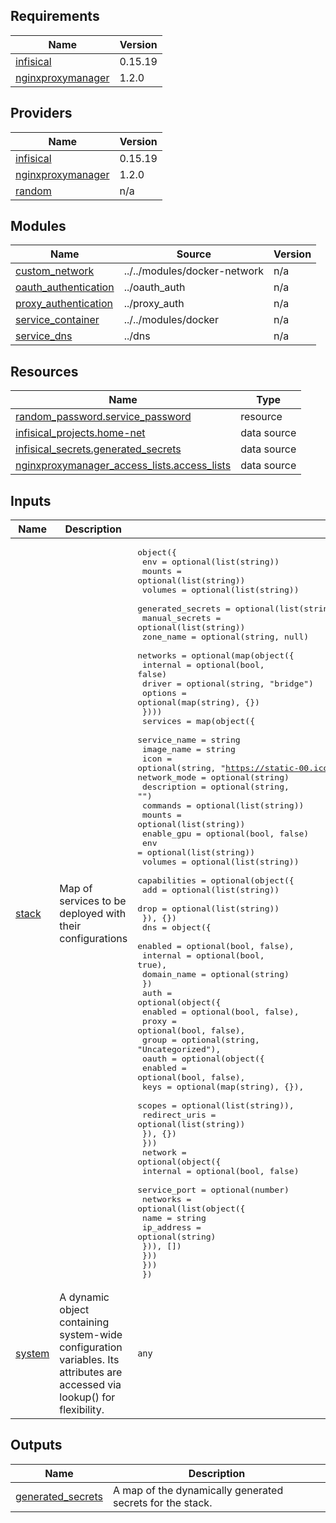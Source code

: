 <!-- BEGIN_TF_DOCS -->
## Requirements

| Name | Version |
|------|---------|
| <a name="requirement_infisical"></a> [infisical](#requirement\_infisical) | 0.15.19 |
| <a name="requirement_nginxproxymanager"></a> [nginxproxymanager](#requirement\_nginxproxymanager) | 1.2.0 |

## Providers

| Name | Version |
|------|---------|
| <a name="provider_infisical"></a> [infisical](#provider\_infisical) | 0.15.19 |
| <a name="provider_nginxproxymanager"></a> [nginxproxymanager](#provider\_nginxproxymanager) | 1.2.0 |
| <a name="provider_random"></a> [random](#provider\_random) | n/a |

## Modules

| Name | Source | Version |
|------|--------|---------|
| <a name="module_custom_network"></a> [custom\_network](#module\_custom\_network) | ../../modules/docker-network | n/a |
| <a name="module_oauth_authentication"></a> [oauth\_authentication](#module\_oauth\_authentication) | ../oauth_auth | n/a |
| <a name="module_proxy_authentication"></a> [proxy\_authentication](#module\_proxy\_authentication) | ../proxy_auth | n/a |
| <a name="module_service_container"></a> [service\_container](#module\_service\_container) | ../../modules/docker | n/a |
| <a name="module_service_dns"></a> [service\_dns](#module\_service\_dns) | ../dns | n/a |

## Resources

| Name | Type |
|------|------|
| [random_password.service_password](https://registry.terraform.io/providers/hashicorp/random/latest/docs/resources/password) | resource |
| [infisical_projects.home-net](https://registry.terraform.io/providers/infisical/infisical/0.15.19/docs/data-sources/projects) | data source |
| [infisical_secrets.generated_secrets](https://registry.terraform.io/providers/infisical/infisical/0.15.19/docs/data-sources/secrets) | data source |
| [nginxproxymanager_access_lists.access_lists](https://registry.terraform.io/providers/Sander0542/nginxproxymanager/1.2.0/docs/data-sources/access_lists) | data source |

## Inputs

| Name | Description | Type | Default | Required |
|------|-------------|------|---------|:--------:|
| <a name="input_stack"></a> [stack](#input\_stack) | Map of services to be deployed with their configurations | <pre>object({<br/>    env               = optional(list(string))<br/>    mounts            = optional(list(string))<br/>    volumes           = optional(list(string))<br/>    generated_secrets = optional(list(string))<br/>    manual_secrets    = optional(list(string))<br/>    zone_name         = optional(string, null)<br/>    networks = optional(map(object({<br/>      internal = optional(bool, false)<br/>      driver   = optional(string, "bridge")<br/>      options  = optional(map(string), {})<br/>    })))<br/>    services = map(object({<br/>      service_name = string<br/>      image_name   = string<br/>      icon         = optional(string, "https://static-00.iconduck.com/assets.00/container-optimized-os-icon-512x512-9od9q084.png")<br/>      network_mode = optional(string)<br/>      description  = optional(string, "")<br/>      commands     = optional(list(string))<br/>      mounts       = optional(list(string))<br/>      enable_gpu   = optional(bool, false)<br/>      env          = optional(list(string))<br/>      volumes      = optional(list(string))<br/>      capabilities = optional(object({<br/>        add  = optional(list(string))<br/>        drop = optional(list(string))<br/>      }), {})<br/>      dns = object({<br/>        enabled     = optional(bool, false),<br/>        internal    = optional(bool, true),<br/>        domain_name = optional(string)<br/>      })<br/>      auth = optional(object({<br/>        enabled = optional(bool, false),<br/>        proxy   = optional(bool, false),<br/>        group   = optional(string, "Uncategorized"),<br/>        oauth = optional(object({<br/>          enabled       = optional(bool, false),<br/>          keys          = optional(map(string), {}),<br/>          scopes        = optional(list(string)),<br/>          redirect_uris = optional(list(string))<br/>        }), {})<br/>      }))<br/>      network = optional(object({<br/>        internal     = optional(bool, false)<br/>        service_port = optional(number)<br/>        networks = optional(list(object({<br/>          name       = string<br/>          ip_address = optional(string)<br/>        })), [])<br/>      }))<br/>    }))<br/>  })</pre> | n/a | yes |
| <a name="input_system"></a> [system](#input\_system) | A dynamic object containing system-wide configuration variables. Its attributes are accessed via lookup() for flexibility. | `any` | n/a | yes |

## Outputs

| Name | Description |
|------|-------------|
| <a name="output_generated_secrets"></a> [generated\_secrets](#output\_generated\_secrets) | A map of the dynamically generated secrets for the stack. |
<!-- END_TF_DOCS -->